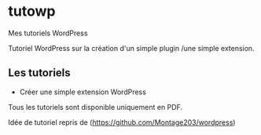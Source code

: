 # tutowp
Mes tutoriels WordPress

Tutoriel WordPress sur la création d'un simple plugin /une simple extension.

## Les tutoriels
- Créer une simple extension WordPress

Tous les tutoriels sont disponible uniquement en PDF. 

Idée de tutoriel repris de (https://github.com/Montage203/wordpress)
